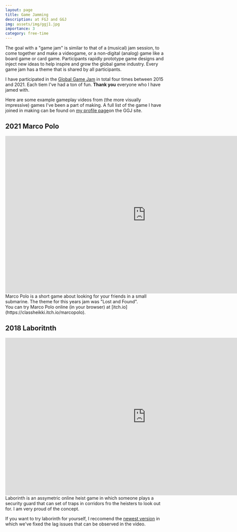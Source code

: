 ```yaml
---
layout: page
title: Game Jamming
description: at FGJ and GGJ
img: assets/img/ggj1.jpg
importance: 3
category: free-time
---
```


The goal with a "game jam" is similar to that of a (musical) jam session, to come together and make a videogame, or a non-digital (analog) game like a board game or card game. Participants rapidly prototype game designs and inject new ideas to help inspire and grow the global game industry. Every game jam has a theme that is shared by all participants.

I have participated in the [Global Game Jam](https://globalgamejam.org/) in total four times between 2015 and 2021. Each tiem I've had a ton of fun. **Thank you** everyone who I have jamed with.

Here are some example gameplay videos from (the more visually impressive) games I've been a part of making. A full list of the game I have joined in making can be found on [my profile page](https://v3.globalgamejam.org/users/jeremias-berg)on the GGJ site.

## 2021 Marco Polo

<div class="row">
    <iframe width="885" height="498" src="https://www.youtube.com/embed/Xc2Qu4tFcec" title="Marco Polo, alternative gameplay #FGJ2021" frameborder="0" allow="accelerometer; autoplay; clipboard-write; encrypted-media; gyroscope; picture-in-picture; web-share" allowfullscreen></iframe>
</div>
<div class="caption">
    Marco Polo is a short game about looking for your friends in a small submarine. The theme for this years jam was "Lost and Found". 
</div>
You can try Marco Polo online (in your browser) at [itch.io](https://classheikki.itch.io/marcopolo).

## 2018 Laboritnth

<div class="row">
    <iframe width="885" height="498" src="https://www.youtube.com/embed/_kq6DqMcSao" title="GGJ18 - &#39;Laborinth&#39; Gameplay" frameborder="0" allow="accelerometer; autoplay; clipboard-write; encrypted-media; gyroscope; picture-in-picture; web-share" allowfullscreen></iframe>
</div>
<div class="caption">
   Laborinth is an assymetric online heist game in which someone plays a security guard that can set of traps in corridors fro the heisters to look out for. I am very proud of the concept.
</div>

If you want to try laborinth for yourself, I reccomend the [newest version](https://github.com/HeavenlyAwe/laborinth) in which we've fixed the lag issues that can be observed in the video.
